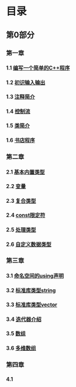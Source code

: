 # 目录

## 第0部分

### 第一章

#### 1.1 [编写一个简单的C++程序](.\PART0\Chapter1\1.1编写一个简单的C++程序.md)
#### 1.2 [初识输入输出](.\PART0\Chapter1\1.2初识输入输出.md)
#### 1.3 [注释简介](.\PART0\Chapter1\1.3注释简介.md)
#### 1.4 [控制流](.\PART0\Chapter1\1.4控制流.md)

#### 1.5 [类简介](.\PART0\Chapter1\1.5类简介.md)

#### 1.6 [书店程序](.\PART0\Chapter1\1.6书店程序.md)



### 第二章

#### 2.1 [基本内置类型](.\PART1\Chapter2\2.1基本内置类型.md)

#### 2.2 [变量](.\PART1\Chapter2\2.2变量.md)

#### 2.3 [复合类型](.\PART1\Chapter2\2.3复合类型.md)

#### 2.4 [const限定符](.\PART1\Chapter2\2.4const限定符.md)

#### 2.5 [处理类型](.\PART1\Chapter2\2.5处理类型.md)

#### 2.6 [自定义数据类型](.\PART1\Chapter2\2.6自定义数据类型.md)



### 第三章

#### 3.1 [命名空间的using声明](.\PART1\Chapter3\3.1命名空间的using声明.md)

#### 3.2 [标准库类型string](.\PART1\Chapter3\3.2标准库类型string.md)

#### 3.3 [标准库类型vector](.\PART1\Chapter3\3.3标准库类型vector.md)

#### 3.4 [迭代器介绍](.\PART1\Chapter3\3.4迭代器介绍.md)

#### 3.5 [数组](.\PART1\Chapter3\3.5数组.md)

#### 3.6 [多维数组](.\PART1\Chapter3\3.6多维数组.md)



### 第四章

#### 4.1

